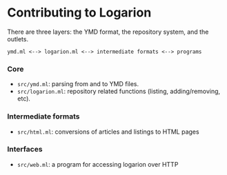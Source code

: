 # Contributing to Logarion

There are three layers: the YMD format, the repository system, and the outlets.

    ymd.ml <--> logarion.ml <--> intermediate formats <--> programs

### Core

- `src/ymd.ml`: parsing from and to YMD files.
- `src/logarion.ml`: repository related functions (listing, adding/removing, etc).

### Intermediate formats

- `src/html.ml`: conversions of articles and listings to HTML pages

### Interfaces

- `src/web.ml`: a program for accessing logarion over HTTP
